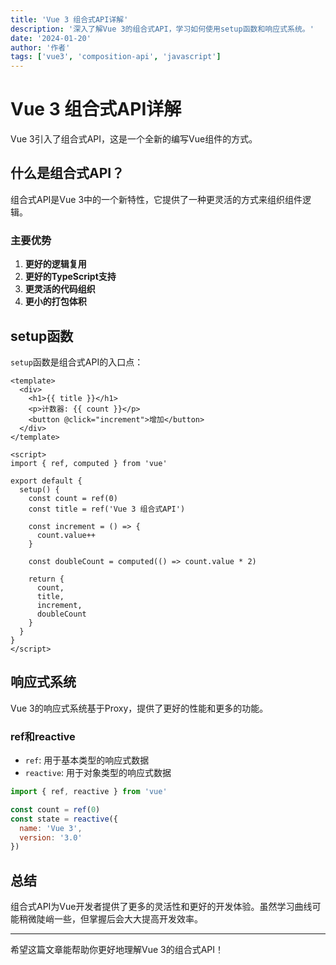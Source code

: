 ```yaml
---
title: 'Vue 3 组合式API详解'
description: '深入了解Vue 3的组合式API，学习如何使用setup函数和响应式系统。'
date: '2024-01-20'
author: '作者'
tags: ['vue3', 'composition-api', 'javascript']
---
```


# Vue 3 组合式API详解

Vue 3引入了组合式API，这是一个全新的编写Vue组件的方式。

## 什么是组合式API？

组合式API是Vue 3中的一个新特性，它提供了一种更灵活的方式来组织组件逻辑。

### 主要优势

1. **更好的逻辑复用**
2. **更好的TypeScript支持**
3. **更灵活的代码组织**
4. **更小的打包体积**

## setup函数

`setup`函数是组合式API的入口点：

```vue
<template>
  <div>
    <h1>{{ title }}</h1>
    <p>计数器: {{ count }}</p>
    <button @click="increment">增加</button>
  </div>
</template>

<script>
import { ref, computed } from 'vue'

export default {
  setup() {
    const count = ref(0)
    const title = ref('Vue 3 组合式API')
    
    const increment = () => {
      count.value++
    }
    
    const doubleCount = computed(() => count.value * 2)
    
    return {
      count,
      title,
      increment,
      doubleCount
    }
  }
}
</script>
```

## 响应式系统

Vue 3的响应式系统基于Proxy，提供了更好的性能和更多的功能。

### ref和reactive

- `ref`: 用于基本类型的响应式数据
- `reactive`: 用于对象类型的响应式数据

```javascript
import { ref, reactive } from 'vue'

const count = ref(0)
const state = reactive({
  name: 'Vue 3',
  version: '3.0'
})
```

## 总结

组合式API为Vue开发者提供了更多的灵活性和更好的开发体验。虽然学习曲线可能稍微陡峭一些，但掌握后会大大提高开发效率。

---

希望这篇文章能帮助你更好地理解Vue 3的组合式API！